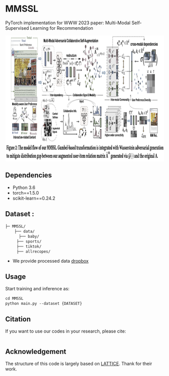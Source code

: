 # MMSSL

PyTorch implementation for  WWW 2023 paper: Multi-Modal Self-Supervised Learning for Recommendation

<p align="center">
<img height=400 src="./MMSSL.png" alt="MMSSL" />
</p>


## Dependencies

- Python 3.6
- torch==1.5.0
- scikit-learn==0.24.2



## Dataset :

  ```
  ├─ MMSSL/ 
      ├── data/
      	├── baby/
       ├── sports/
       ├── tiktok/
       ├── allrecopes/
  ```


- We provide processed data [dropbox](https://www.dropbox.com/s/qrrm94ezzr0koqg/data.zip?dl=0) 

## Usage

Start training and inference as:

```
cd MMSSL
python main.py --dataset {DATASET}
```



## Citation

If you want to use our codes in your research, please cite:

```

```

## Acknowledgement

The structure of this code is largely based on [LATTICE]([https://github.com/gusye1234/LightGCN-PyTorch](https://github.com/CRIPAC-DIG/LATTICE)). Thank for their work.

